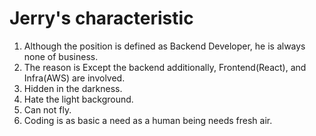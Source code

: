 # Jerry's characteristic
1. Although the position is defined as Backend Developer, he is always none of business.
2. The reason is Except the backend additionally, Frontend(React), and Infra(AWS) are involved.
3. Hidden in the darkness.
4. Hate the light background.
5. Can not fly.
6. Coding is as basic a need as a human being needs fresh air.
